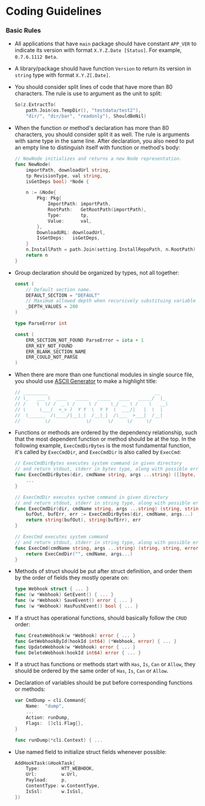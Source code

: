 # Coding Guidelines

### Basic Rules

- All applications that have `main` package should have constant `APP_VER` to indicate its version with format `X.Y.Z.Date [Status]`. For example, `0.7.6.1112 Beta`.
- A library/package should have function `Version` to return its version in `string` type with format `X.Y.Z[.Date]`.
- You should consider split lines of code that have more than 80 characters. The rule is use to argument as the unit to split:

	```go
	So(z.ExtractTo(
		path.Join(os.TempDir(), "testdata/test2"),
		"dir/", "dir/bar", "readonly"), ShouldBeNil)
	```

- When the function or method's declaration has more than 80 characters, you should consider split it as well. The rule is arguments with same type in the same line. After declaration, you also need to put an empty line to distinguish itself with function or method's body:

	```go
	// NewNode initializes and returns a new Node representation.
	func NewNode(
		importPath, downloadUrl string,
		tp RevisionType, val string,
		isGetDeps bool) *Node {

		n := &Node{
			Pkg: Pkg{
				ImportPath: importPath,
				RootPath:   GetRootPath(importPath),
				Type:       tp,
				Value:      val,
			},
			DownloadURL: downloadUrl,
			IsGetDeps:   isGetDeps,
		}
		n.InstallPath = path.Join(setting.InstallRepoPath, n.RootPath) + n.ValSuffix()
		return n
	}
	```

- Group declaration should be organized by types, not all together:

	```go
	const (
		// Default section name.
		DEFAULT_SECTION = "DEFAULT"
		// Maximum allowed depth when recursively substituing variable names.
		_DEPTH_VALUES = 200
	)

	type ParseError int

	const (
		ERR_SECTION_NOT_FOUND ParseError = iota + 1
		ERR_KEY_NOT_FOUND
		ERR_BLANK_SECTION_NAME
		ERR_COULD_NOT_PARSE
	)
	```

- When there are more than one functional modules in single source file, you should use [ASCII Generator](http://www.network-science.de/ascii/) to make a highlight title:

	```go
	// _________                                       __
	// \_   ___ \  ____   _____   _____   ____   _____/  |_
	// /    \  \/ /  _ \ /     \ /     \_/ __ \ /    \   __\
	// \     \___(  <_> )  Y Y  \  Y Y  \  ___/|   |  \  |
	//  \______  /\____/|__|_|  /__|_|  /\___  >___|  /__|
	//         \/             \/      \/     \/     \/
	```

- Functions or methods are ordered by the dependency relationship, such that the most dependent function or method should be at the top. In the following example, `ExecCmdDirBytes` is the most fundamental function, it's called by `ExecCmdDir`, and `ExecCmdDir` is also called by `ExecCmd`:

	```go
	// ExecCmdDirBytes executes system command in given directory
	// and return stdout, stderr in bytes type, along with possible error.
	func ExecCmdDirBytes(dir, cmdName string, args ...string) ([]byte, []byte, error) {
		...
	}

	// ExecCmdDir executes system command in given directory
	// and return stdout, stderr in string type, along with possible error.
	func ExecCmdDir(dir, cmdName string, args ...string) (string, string, error) {
		bufOut, bufErr, err := ExecCmdDirBytes(dir, cmdName, args...)
		return string(bufOut), string(bufErr), err
	}

	// ExecCmd executes system command
	// and return stdout, stderr in string type, along with possible error.
	func ExecCmd(cmdName string, args ...string) (string, string, error) {
		return ExecCmdDir("", cmdName, args...)
	}
	```

- Methods of struct should be put after struct definition, and order them by the order of fields they mostly operate on:

	```go
	type Webhook struct { ... }
	func (w *Webhook) GetEvent() { ... }
	func (w *Webhook) SaveEvent() error { ... }
	func (w *Webhook) HasPushEvent() bool { ... }
	```

- If a struct has operational functions, should basically follow the `CRUD` order:

	```go
	func CreateWebhook(w *Webhook) error { ... }
	func GetWebhookById(hookId int64) (*Webhook, error) { ... }
	func UpdateWebhook(w *Webhook) error { ... }
	func DeleteWebhook(hookId int64) error { ... }
	```

- If a struct has functions or methods start with `Has`, `Is`, `Can` or `Allow`, they should be ordered by the same order of `Has`, `Is`, `Can` or `Allow`.
- Declaration of variables should be put before corresponding functions or methods:

	```go
	var CmdDump = cli.Command{
		Name:  "dump",
		...
		Action: runDump,
		Flags:  []cli.Flag{},
	}

	func runDump(*cli.Context) { ...
	```

- Use named field to initialize struct fields whenever possible:

	```go
	AddHookTask(&HookTask{
		Type:        HTT_WEBHOOK,
		Url:         w.Url,
		Payload:     p,
		ContentType: w.ContentType,
		IsSsl:       w.IsSsl,
	})
	```
